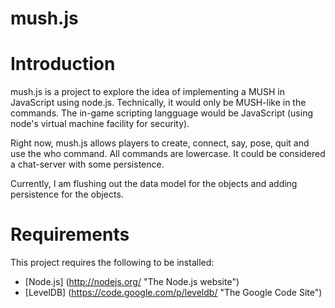 # mush.js

# Introduction
mush.js is a project to explore the idea of implementing a MUSH in JavaScript
using node.js. Technically, it would only be MUSH-like in the commands. The
in-game scripting langguage would be JavaScript (using node's virtual machine
facility for security).

Right now, mush.js allows players to create, connect, say, pose, quit and use
the who command. All commands are lowercase. It could be considered a
chat-server with some persistence.

Currently, I am flushing out the data model for the objects and adding
persistence for the objects.

# Requirements

This project requires the following to be installed:

* [Node.js] (http://nodejs.org/ "The Node.js website")
* [LevelDB] (https://code.google.com/p/leveldb/ "The Google Code Site")


